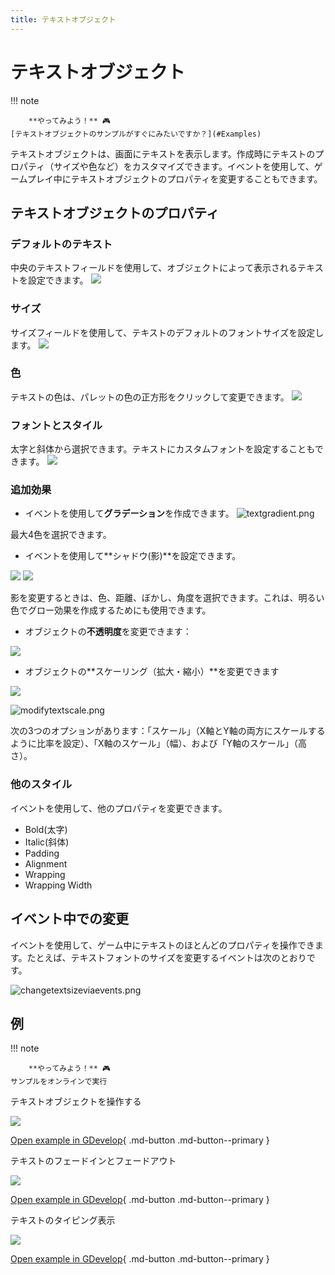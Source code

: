```yaml
---
title: テキストオブジェクト
---
```

# テキストオブジェクト

!!! note

        **やってみよう！** 🎮
    [テキストオブジェクトのサンプルがすぐにみたいですか？](#Examples)

テキストオブジェクトは、画面にテキストを表示します。作成時にテキストのプロパティ（サイズや色など）をカスタマイズできます。イベントを使用して、ゲームプレイ中にテキストオブジェクトのプロパティを変更することもできます。

## テキストオブジェクトのプロパティ

### デフォルトのテキスト

中央のテキストフィールドを使用して、オブジェクトによって表示されるテキストを設定できます。 ![](/gdevelop5/objects/change-text.png)

### サイズ

サイズフィールドを使用して、テキストのデフォルトのフォントサイズを設定します。 ![](/gdevelop5/objects/change-size-of-text.png)

### 色

テキストの色は、パレットの色の正方形をクリックして変更できます。 ![](/gdevelop5/objects/change-color-of-text.png)

### フォントとスタイル

太字と斜体から選択できます。テキストにカスタムフォントを設定することもできます。 ![](/gdevelop5/objects/change-style-of-text.png)

### 追加効果

* イベントを使用して**グラデーション**を作成できます。 ![textgradient.png](/gdevelop5/objects/textgradient.png)

最大4色を選択できます。

* イベントを使用して**シャドウ(影)**を設定できます。

![](/gdevelop5/objects/showtextshadow.png) ![](/gdevelop5/objects/changetextshadow.png)

影を変更するときは、色、距離、ぼかし、角度を選択できます。これは、明るい色でグロー効果を作成するためにも使用できます。

* オブジェクトの**不透明度**を変更できます：

![](/gdevelop5/objects/changetextopacity.png)

* オブジェクトの**スケーリング（拡大・縮小）**を変更できます

![](/gdevelop5/objects/textscaling.png)

![modifytextscale.png](/gdevelop5/objects/modifytextscale.png)

次の3つのオプションがあります：「スケール」（X軸とY軸の両方にスケールするように比率を設定）、「X軸のスケール」（幅）、および「Y軸のスケール」（高さ）。

### 他のスタイル

イベントを使用して、他のプロパティを変更できます。

- Bold(太字)
- Italic(斜体)
- Padding
- Alignment
- Wrapping
- Wrapping Width

## イベント中での変更

イベントを使用して、ゲーム中にテキストのほとんどのプロパティを操作できます。たとえば、テキストフォントのサイズを変更するイベントは次のとおりです。

![changetextsizeviaevents.png](/gdevelop5/objects/changetextsizeviaevents.png)

## 例

!!! note

        **やってみよう！** 🎮
    サンプルをオンラインで実行

テキストオブジェクトを操作する

[![](/gdevelop5/objects/changetextexample1.png)](https://editor.gdevelop.io/?project=example://manipulate-text-object)

[Open example in GDevelop](https://editor.gdevelop.io/?project=example://manipulate-text-object){ .md-button .md-button--primary }

テキストのフェードインとフェードアウト

[![](/gdevelop5/objects/textfadeoutinexample.png)](https://editor.gdevelop.io/?project=example://text-fade-in-out)

[Open example in GDevelop](https://editor.gdevelop.io/?project=example://text-fade-in-out){ .md-button .md-button--primary }

テキストのタイピング表示

[![](/gdevelop5/objects/type-ontexteffectexample.png)](https://editor.gdevelop.io/?project=example://type-on-text-effect)

[Open example in GDevelop](https://editor.gdevelop.io/?project=example://type-on-text-effect){ .md-button .md-button--primary }
